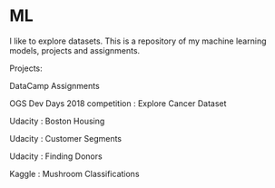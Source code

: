 # ML
I like to explore datasets. This is a repository of my machine learning models, projects and assignments.

Projects:

DataCamp Assignments

OGS Dev Days 2018 competition : Explore Cancer Dataset

Udacity : Boston Housing

Udacity : Customer Segments

Udacity : Finding Donors

Kaggle : Mushroom Classifications

